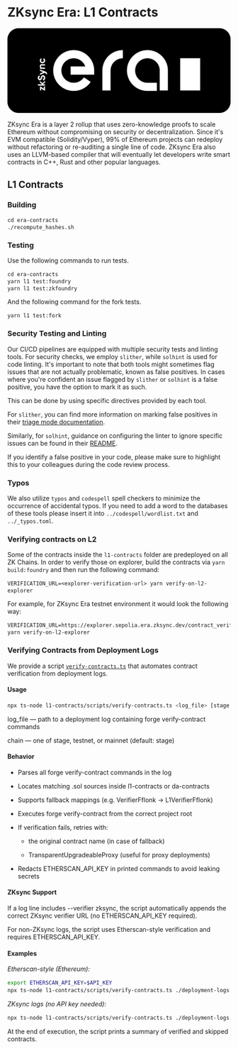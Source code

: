 # ZKsync Era: L1 Contracts

[![Logo](../eraLogo.svg)](https://zksync.io/)

ZKsync Era is a layer 2 rollup that uses zero-knowledge proofs to scale Ethereum without compromising on security or
decentralization. Since it's EVM compatible (Solidity/Vyper), 99% of Ethereum projects can redeploy without refactoring
or re-auditing a single line of code. ZKsync Era also uses an LLVM-based compiler that will eventually let developers
write smart contracts in C++, Rust and other popular languages.

## L1 Contracts

### Building

```shell
cd era-contracts
./recompute_hashes.sh
```

### Testing

Use the following commands to run tests.

```shell
cd era-contracts
yarn l1 test:foundry
yarn l1 test:zkfoundry
```

And the following command for the fork tests.

```shell
yarn l1 test:fork
```

### Security Testing and Linting

Our CI/CD pipelines are equipped with multiple security tests and linting tools.
For security checks, we employ `slither`, while `solhint` is used for code linting.
It's important to note that both tools might sometimes flag issues that are not actually problematic,
known as false positives. In cases where you're confident an issue flagged by `slither` or `solhint` is a false positive,
you have the option to mark it as such.

This can be done by using specific directives provided by each tool.

For `slither`, you can find more information on marking false positives in their [triage mode documentation](https://github.com/crytic/slither/wiki/Usage#triage-mode).

Similarly, for `solhint`, guidance on configuring the linter to ignore specific issues can be found in their [README](https://github.com/protofire/solhint?tab=readme-ov-file#configure-the-linter-with-comments).

If you identify a false positive in your code, please make sure to highlight this to your colleagues during the code review process.

### Typos

We also utilize `typos` and `codespell` spell checkers to minimize the occurrence of accidental typos.
If you need to add a word to the databases of these tools please insert it into `../codespell/wordlist.txt` and `../_typos.toml`.

### Verifying contracts on L2

Some of the contracts inside the `l1-contracts` folder are predeployed on all ZK Chains. In order to verify those on explorer, build the contracts via `yarn build:foundry` and then run the following command:

```
VERIFICATION_URL=<explorer-verification-url> yarn verify-on-l2-explorer
```

For example, for ZKsync Era testnet environment it would look the following way:

```
VERIFICATION_URL=https://explorer.sepolia.era.zksync.dev/contract_verification yarn verify-on-l2-explorer
```

### Verifying Contracts from Deployment Logs

We provide a script [`verify-contracts.ts`](./scripts/verify-contracts.ts) that automates contract verification from deployment logs.

#### Usage

```bash
npx ts-node l1-contracts/scripts/verify-contracts.ts <log_file> [stage|testnet|mainnet]
```

log_file — path to a deployment log containing forge verify-contract commands

chain — one of stage, testnet, or mainnet (default: stage)

#### Behavior

- Parses all forge verify-contract commands in the log

- Locates matching .sol sources inside l1-contracts or da-contracts

- Supports fallback mappings (e.g. VerifierFflonk → L1VerifierFflonk)

- Executes forge verify-contract from the correct project root

- If verification fails, retries with:

  - the original contract name (in case of fallback)

  - TransparentUpgradeableProxy (useful for proxy deployments)

- Redacts ETHERSCAN_API_KEY in printed commands to avoid leaking secrets

#### ZKsync Support

If a log line includes --verifier zksync, the script automatically appends the correct ZKsync verifier URL (no ETHERSCAN_API_KEY required).

For non-ZKsync logs, the script uses Etherscan-style verification and requires ETHERSCAN_API_KEY.

#### Examples

_Etherscan-style (Ethereum):_

```bash
export ETHERSCAN_API_KEY=$API_KEY
npx ts-node l1-contracts/scripts/verify-contracts.ts ./deployment-logs.txt mainnet
```

_ZKsync logs (no API key needed):_

```bash
npx ts-node l1-contracts/scripts/verify-contracts.ts ./deployment-logs.txt stage
```

At the end of execution, the script prints a summary of verified and skipped contracts.
